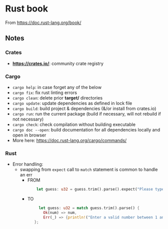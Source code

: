 # Rust book
From https://doc.rust-lang.org/book/

## Notes

### Crates
- **https://crates.io/**: community crate registry

### Cargo
- `cargo help`: in case forget any of the below
- `cargo fix`: fix rust linting errors
- `cargo clean`: delete prior **target/** directories
- `cargo update`: update dependencies as defined in lock file
- `cargo build`: build project & dependencies (&/or install from crates.io)
- `cargo run`: run the current package (build if necessary, will not rebuild if not necessary)
- `cargo check`: check compilation without building executable
- `cargo doc --open`: build documentation for all dependencies locally and open in browser
- More here: https://doc.rust-lang.org/cargo/commands/

### Rust
* Error handling:
  * swapping from `expect` call to `match` statement is common to handle an err
    * FROM
      ```rust 
          let guess: u32 = guess.trim().parse().expect("Please type a number!");
      ```
    * TO
       ```rust 
            let guess: u32 = match guess.trim().parse() {
              Ok(num) => num,
              Err(_) => {println!("Enter a valid number between 1 and 100");continue},
          };
      ```

